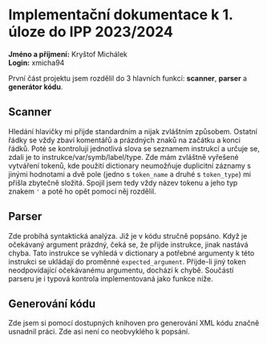 # Implementační dokumentace k 1. úloze do IPP 2023/2024

**Jméno a příjmení:** Kryštof Michálek  
**Login:** xmicha94

První část projektu jsem rozdělil do 3 hlavních funkcí: **scanner**, **parser** a **generátor kódu**.

## Scanner

Hledání hlavičky mi přijde standardním a nijak zvláštním způsobem. Ostatní řádky se vždy zbaví komentářů a prázdných znaků na začátku a konci řádků. Poté se kontrolují jednotlivá slova se seznamem instrukcí a určuje se, zdali je to instrukce/var/symb/label/type. Zde mám zvláštně vyřešené vytváření tokenů, kde použití dictionary neumožňuje duplicitní záznamy s jinými hodnotami a dvě pole (jedno s `token_name` a druhé s `token_type`) mi přišla zbytečně složitá. Spojil jsem tedy vždy název tokenu a jeho typ znakem `'` a poté ho opět pomocí něj rozdělil.

## Parser

Zde probíhá syntaktická analýza. Již je v kódu stručně popsáno. Když je očekávaný argument prázdný, čeká se, že přijde instrukce, jinak nastává chyba. Tato instrukce se vyhledá v dictionary a potřebné argumenty k této instrukci se ukládají do proměnné `expected_argument`. Přijde-li jiný token neodpovídající očekávanému argumentu, dochází k chybě. Součástí parseru je i typová kontrola implementovaná jako funkce níže.

## Generování kódu

Zde jsem si pomocí dostupných knihoven pro generování XML kódu značně usnadnil práci. Zde asi není co neobvyklého k popsání.
